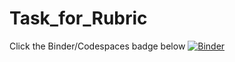 # Task_for_Rubric

Click the Binder/Codespaces badge below
[![Binder](https://mybinder.org/badge_logo.svg)](https://mybinder.org/v2/gh/<USER>/<REPO>/HEAD?urlpath=lab)
